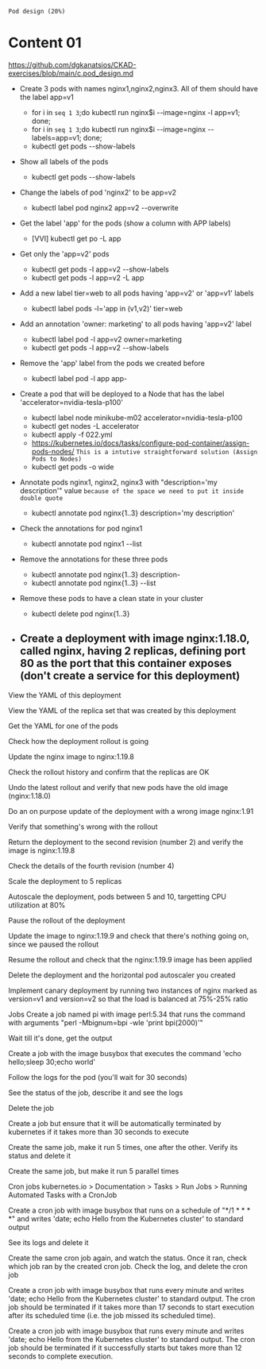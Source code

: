 `Pod design (20%)`
# Content 01
https://github.com/dgkanatsios/CKAD-exercises/blob/main/c.pod_design.md

- Create 3 pods with names nginx1,nginx2,nginx3. All of them should have the label app=v1
    - for i in `seq 1 3`;do kubectl run nginx$i --image=nginx -l app=v1; done;
    - for i in `seq 1 3`;do kubectl run nginx$i --image=nginx --labels=app=v1; done;
    - kubectl get pods --show-labels

- Show all labels of the pods
    - kubectl get pods --show-labels

- Change the labels of pod 'nginx2' to be app=v2
    - kubectl label pod nginx2 app=v2 --overwrite

- Get the label 'app' for the pods (show a column with APP labels)
    - [VVI] kubectl get po -L app
- Get only the 'app=v2' pods
    -  kubectl get pods -l app=v2 --show-labels
    -  kubectl get pods -l app=v2 -L app

- Add a new label tier=web to all pods having 'app=v2' or 'app=v1' labels
    - kubectl label pods -l='app in (v1,v2)' tier=web

- Add an annotation 'owner: marketing' to all pods having 'app=v2' label
    - kubectl label pod -l app=v2 owner=marketing
    - kubectl get pods -l app=v2 --show-labels
- Remove the 'app' label from the pods we created before
    - kubectl label pod -l app app-

- Create a pod that will be deployed to a Node that has the label 'accelerator=nvidia-tesla-p100'
    - kubectl label node minikube-m02 accelerator=nvidia-tesla-p100
    - kubectl get nodes -L accelerator
    - kubectl apply -f 022.yml 
    - https://kubernetes.io/docs/tasks/configure-pod-container/assign-pods-nodes/ `This is a intutive straightforward solution (Assign Pods to Nodes)`
    - kubectl get pods -o wide

- Annotate pods nginx1, nginx2, nginx3 with "description='my description'" value `because of the space we need to put it inside double quote`
    - kubectl annotate pod nginx{1..3} description='my description'
- Check the annotations for pod nginx1
    - kubectl annotate pod nginx1 --list
- Remove the annotations for these three pods
    - kubectl annotate pod nginx{1..3} description-
    - kubectl annotate pod nginx{1..3} --list
- Remove these pods to have a clean state in your cluster
    - kubectl delete pod nginx{1..3}
- Create a deployment with image nginx:1.18.0, called nginx, having 2 replicas, defining port 80 as the port that this container exposes (don't create a service for this deployment)
    - 
View the YAML of this deployment

View the YAML of the replica set that was created by this deployment

Get the YAML for one of the pods

Check how the deployment rollout is going

Update the nginx image to nginx:1.19.8

Check the rollout history and confirm that the replicas are OK

Undo the latest rollout and verify that new pods have the old image (nginx:1.18.0)

Do an on purpose update of the deployment with a wrong image nginx:1.91

Verify that something's wrong with the rollout

Return the deployment to the second revision (number 2) and verify the image is nginx:1.19.8

Check the details of the fourth revision (number 4)

Scale the deployment to 5 replicas

Autoscale the deployment, pods between 5 and 10, targetting CPU utilization at 80%

Pause the rollout of the deployment

Update the image to nginx:1.19.9 and check that there's nothing going on, since we paused the rollout

Resume the rollout and check that the nginx:1.19.9 image has been applied

Delete the deployment and the horizontal pod autoscaler you created

Implement canary deployment by running two instances of nginx marked as version=v1 and version=v2 so that the load is balanced at 75%-25% ratio

Jobs
Create a job named pi with image perl:5.34 that runs the command with arguments "perl -Mbignum=bpi -wle 'print bpi(2000)'"

Wait till it's done, get the output

Create a job with the image busybox that executes the command 'echo hello;sleep 30;echo world'

Follow the logs for the pod (you'll wait for 30 seconds)

See the status of the job, describe it and see the logs

Delete the job

Create a job but ensure that it will be automatically terminated by kubernetes if it takes more than 30 seconds to execute

Create the same job, make it run 5 times, one after the other. Verify its status and delete it

Create the same job, but make it run 5 parallel times

Cron jobs
kubernetes.io > Documentation > Tasks > Run Jobs > Running Automated Tasks with a CronJob

Create a cron job with image busybox that runs on a schedule of "*/1 * * * *" and writes 'date; echo Hello from the Kubernetes cluster' to standard output

See its logs and delete it

Create the same cron job again, and watch the status. Once it ran, check which job ran by the created cron job. Check the log, and delete the cron job

Create a cron job with image busybox that runs every minute and writes 'date; echo Hello from the Kubernetes cluster' to standard output. The cron job should be terminated if it takes more than 17 seconds to start execution after its scheduled time (i.e. the job missed its scheduled time).

Create a cron job with image busybox that runs every minute and writes 'date; echo Hello from the Kubernetes cluster' to standard output. The cron job should be terminated if it successfully starts but takes more than 12 seconds to complete execution.
